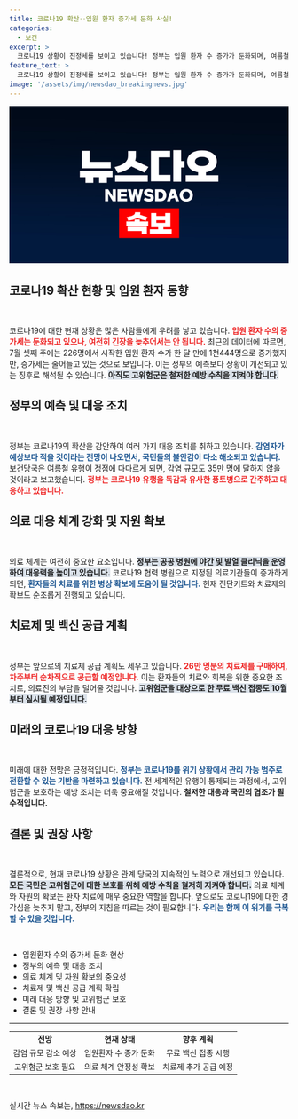 ```yaml
---
title: 코로나19 확산‥입원 환자 증가세 둔화 사실!
categories:
  - 보건
excerpt: >
  코로나19 상황이 진정세를 보이고 있습니다! 정부는 입원 환자 수 증가가 둔화되며, 여름철 유행이 정점에 도달할 것으로 전망했습니다. 고위험군 주의 필수! 클릭해 자세한 소식을 확인하세요.
feature_text: >
  코로나19 상황이 진정세를 보이고 있습니다! 정부는 입원 환자 수 증가가 둔화되며, 여름철 유행이 정점에 도달할 것으로 전망했습니다. 고위험군 주의 필수! 클릭해 자세한 소식을 확인하세요.
image: '/assets/img/newsdao_breakingnews.jpg'
---
```


<p><img src="/assets/img/newsdao_breakingnews.jpg" alt="koreaapp 속보" /></p>

<h2 data-ke-size="size26">코로나19 확산 현황 및 입원 환자 동향</h2>

<p data-ke-size="size16">&nbsp;</p>

<p>코로나19에 대한 현재 상황은 많은 사람들에게 우려를 낳고 있습니다. <b><span style="color: #ee2323;">입원 환자 수의 증가세는 둔화되고 있으나, 여전히 긴장을 늦추어서는 안 됩니다.</span></b> 최근의 데이터에 따르면, 7월 셋째 주에는 226명에서 시작한 입원 환자 수가 한 달 만에 1천444명으로 증가했지만, 증가세는 줄어들고 있는 것으로 보입니다. 이는 정부의 예측보다 상황이 개선되고 있는 징후로 해석될 수 있습니다. <b><span style="background-color: #21538527;">아직도 고위험군은 철저한 예방 수칙을 지켜야 합니다.</span></b> </p>

<h2 data-ke-size="size26">정부의 예측 및 대응 조치</h2>

<p data-ke-size="size16">&nbsp;</p>

<p>정부는 코로나19의 확산을 감안하여 여러 가지 대응 조치를 취하고 있습니다. <b><span style="color: #1a5490;">감염자가 예상보다 적을 것이라는 전망이 나오면서, 국민들의 불안감이 다소 해소되고 있습니다.</span></b> 보건당국은 여름철 유행이 정점에 다다르게 되면, 감염 규모도 35만 명에 달하지 않을 것이라고 보고했습니다. <b><span style="color: #ee2323;">정부는 코로나19 유행을 독감과 유사한 풍토병으로 간주하고 대응하고 있습니다.</span></b></p>

<h2 data-ke-size="size26">의료 대응 체계 강화 및 자원 확보</h2>

<p data-ke-size="size16">&nbsp;</p>

<p>의료 체계는 여전히 중요한 요소입니다. <b><span style="background-color: #21538527;">정부는 공공 병원에 야간 및 발열 클리닉을 운영하여 대응력을 높이고 있습니다.</span></b> 코로나19 협력 병원으로 지정된 의료기관들이 증가하게 되면, <b><span style="color: #1a5490;">환자들의 치료를 위한 병상 확보에 도움이 될 것입니다.</span></b> 현재 진단키트와 치료제의 확보도 순조롭게 진행되고 있습니다.</p>

<h2 data-ke-size="size26">치료제 및 백신 공급 계획</h2>

<p data-ke-size="size16">&nbsp;</p>

<p>정부는 앞으로의 치료제 공급 계획도 세우고 있습니다. <b><span style="color: #ee2323;">26만 명분의 치료제를 구매하여, 차주부터 순차적으로 공급할 예정입니다.</span></b> 이는 환자들의 치료와 회복을 위한 중요한 조치로, 의료진의 부담을 덜어줄 것입니다. <b><span style="background-color: #21538527;">고위험군을 대상으로 한 무료 백신 접종도 10월부터 실시될 예정입니다.</span></b></p>

<h2 data-ke-size="size26">미래의 코로나19 대응 방향</h2>

<p data-ke-size="size16">&nbsp;</p>

<p>미래에 대한 전망은 긍정적입니다. <b><span style="color: #1a5490;">정부는 코로나19를 위기 상황에서 관리 가능 범주로 전환할 수 있는 기반을 마련하고 있습니다.</span></b> 전 세계적인 유행이 통제되는 과정에서, 고위험군을 보호하는 예방 조치는 더욱 중요해질 것입니다. <b><span style="ee2323;">철저한 대응과 국민의 협조가 필수적입니다.</span></b></p>

<h2 data-ke-size="size26">결론 및 권장 사항</h2>

<p data-ke-size="size16">&nbsp;</p>

<p>결론적으로, 현재 코로나19 상황은 관계 당국의 지속적인 노력으로 개선되고 있습니다. <b><span style="background-color: #21538527;">모든 국민은 고위험군에 대한 보호를 위해 예방 수칙을 철저히 지켜야 합니다.</span></b> 의료 체계와 자원의 확보는 환자 치료에 매우 중요한 역할을 합니다. 앞으로도 코로나19에 대한 경각심을 늦추지 말고, 정부의 지침을 따르는 것이 필요합니다. <b><span style="color: #1a5490;">우리는 함께 이 위기를 극복할 수 있을 것입니다.</span></b></p>

<p data-ke-size="size16">&nbsp;</p>

<ul>
<li>입원환자 수의 증가세 둔화 현상</li>
<li>정부의 예측 및 대응 조치</li>
<li>의료 체계 및 자원 확보의 중요성</li>
<li>치료제 및 백신 공급 계획 확립</li>
<li>미래 대응 방향 및 고위험군 보호</li>
<li>결론 및 권장 사항 안내</li>
</ul>

<hr style="height: 1px; border: none; background-color: #000;"/>

<table style="width: 100%; border-collapse: collapse;"> 
<tr>
<td style="text-align: center; height: 17px;"><b>전망</b></td>
<td style="text-align: center; height: 17px;"><b>현재 상태</b></td>
<td style="text-align: center; height: 17px;"><b>향후 계획</b></td>
</tr>
<tr>
<td style="text-align: center; height: 17px;">감염 규모 감소 예상</td>
<td style="text-align: center; height: 17px;">입원환자 수 증가 둔화</td>
<td style="text-align: center; height: 17px;">무료 백신 접종 시행</td>
</tr>
<tr>
<td style="text-align: center; height: 17px;">고위험군 보호 필요</td>
<td style="text-align: center; height: 17px;">의료 체계 안정성 확보</td>
<td style="text-align: center; height: 17px;">치료제 추가 공급 예정</td>
</tr>
</table>

<p data-ke-size="size16">&nbsp;</p>
실시간 뉴스 속보는, <a href="https://newsdao.kr" rel="dofollow">https://newsdao.kr</a>



